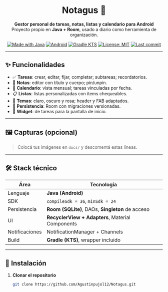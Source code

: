 <div align="center">

# Notagus 📱

**Gestor personal de tareas, notas, listas y calendario para Android**  
Proyecto propio en **Java + Room**, usado a diario como herramienta de organización.

[![Made with Java](https://img.shields.io/badge/Made%20with-Java-orange.svg)](#)
[![Android](https://img.shields.io/badge/Android-API%2024%2B-3DDC84.svg)](#)
[![Gradle KTS](https://img.shields.io/badge/Build-Gradle%20KTS-02303A.svg)](#)
[![License: MIT](https://img.shields.io/badge/License-MIT-yellow.svg)](LICENSE)
[![Last commit](https://img.shields.io/github/last-commit/Agustinpujol12/Notagus.svg)](#)

</div>

---

## ✨ Funcionalidades

- ✅ **Tareas**: crear, editar, fijar, completar; subtareas; recordatorios.
- 📝 **Notas**: editor con título y cuerpo; pin/unpin.
- 📅 **Calendario**: vista mensual; tareas vinculadas por fecha.
- 📋 **Listas**: listas personalizadas con ítems chequeables.
- 🎨 **Temas**: claro, oscuro y rosa; header y FAB adaptados.
- 💾 **Persistencia**: Room con migraciones versionadas.
- 🧩 **Widget**: de tareas para la pantalla de inicio.

---

## 🖼️ Capturas (opcional)

> Colocá tus imágenes en `docs/` y descomentá estas líneas.

<!--
<p align="center">
  <img src="docs/screenshot_main.png" alt="Home" width="280"/>
  <img src="docs/screenshot_tasks.png" alt="Tareas" width="280"/>
  <img src="docs/screenshot_calendar.png" alt="Calendario" width="280"/>
</p>
-->

---

## 🛠️ Stack técnico

| Área | Tecnología |
|---|---|
| Lenguaje | **Java (Android)** |
| SDK | `compileSdk = 36`, `minSdk = 24` |
| Persistencia | **Room (SQLite)**, DAOs, **Singleton** de acceso |
| UI | **RecyclerView + Adapters**, Material Components |
| Notificaciones | NotificationManager + Channels |
| Build | **Gradle (KTS)**, wrapper incluido |

---

## 🚀 Instalación

1. **Clonar el repositorio**

   ```bash
   git clone https://github.com/Agustinpujol12/Notagus.git
